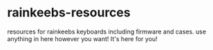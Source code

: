 # rainkeebs-resources
resources for rainkeebs keyboards including firmware and cases.
use anything in here however you want! It's here for you!
